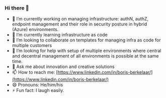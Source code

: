 ### Hi there 👋
- 🔭 I’m currently working on managing infrastructure: authN, authZ, endpoint management and their role in security posture in hybrid (Azure) environments. 
- 🌱 I’m currently learning infrastructure as code
- 👯 I’m looking to collaborate on templates for managing infra as code for multiple customers
- 🤔 I’m looking for help with setup of multiple environments where central and decentral management of all environments is possible at the same time.
- 💬 Ask me about innovation and creative solutions
- 📫 How to reach me: [https://www.linkedin.com/in/boris-berkelaar/](https://www.linkedin.com/in/boris-berkelaar/)
- 😄 Pronouns: He/him/his
- ⚡ Fun fact: I laugh easily.
<!--
**bberkelaar/bberkelaar** is a ✨ _special_ ✨ repository because its `README.md` (this file) appears on your GitHub profile.

Here are some ideas to get you started:

- 🔭 I’m currently working on ...
- 🌱 I’m currently learning ...
- 👯 I’m looking to collaborate on ...
- 🤔 I’m looking for help with ...
- 💬 Ask me about ...
- 📫 How to reach me: ...
- 😄 Pronouns: ...
- ⚡ Fun fact: ...
-->
